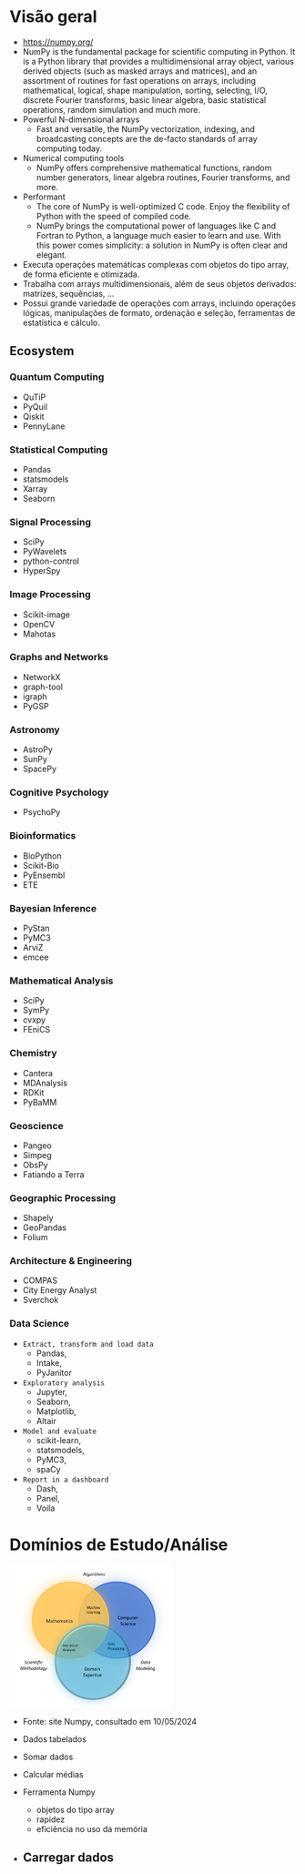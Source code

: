 # Visão geral
- https://numpy.org/
- NumPy is the fundamental package for scientific computing in Python. It is a Python library that provides a multidimensional array object, various derived objects (such as masked arrays and matrices), and an assortment of routines for fast operations on arrays, including mathematical, logical, shape manipulation, sorting, selecting, I/O, discrete Fourier transforms, basic linear algebra, basic statistical operations, random simulation and much more.
- Powerful N-dimensional arrays
    - Fast and versatile, the NumPy vectorization, indexing, and broadcasting concepts are the de-facto standards of array computing today.
- Numerical computing tools
    - NumPy offers comprehensive mathematical functions, random number generators, linear algebra routines, Fourier transforms, and more. 
- Performant
    - The core of NumPy is well-optimized C code. Enjoy the flexibility of Python with the speed of compiled code.
    - NumPy brings the computational power of languages like C and Fortran to Python, a language much easier to learn and use. With this power comes simplicity: a solution in NumPy is often clear and elegant.
- Executa operações matemáticas complexas com objetos do tipo array, de forma eficiente e otimizada.
- Trabalha com arrays multidimensionais, além de seus objetos derivados: matrizes, sequências, ...
- Possui grande variedade de operações com arrays, incluindo operações lógicas, manipulações de formato, ordenação e seleção, ferramentas de estatística e cálculo.


## Ecosystem

### Quantum Computing
- QuTiP
- PyQuil
- Qiskit
- PennyLane

### Statistical Computing
- Pandas
- statsmodels
- Xarray
- Seaborn

### Signal Processing
- SciPy
- PyWavelets
- python-control
- HyperSpy

### Image Processing
- Scikit-image
- OpenCV
- Mahotas

### Graphs and Networks
- NetworkX
- graph-tool
- igraph
- PyGSP

### Astronomy
- AstroPy
- SunPy
- SpacePy

### Cognitive Psychology
- PsychoPy

### Bioinformatics
- BioPython
- Scikit-Bio
- PyEnsembl
- ETE

### Bayesian Inference
- PyStan
- PyMC3
- ArviZ
- emcee

### Mathematical Analysis
- SciPy
- SymPy
- cvxpy
- FEniCS

### Chemistry
- Cantera
- MDAnalysis
- RDKit
- PyBaMM

### Geoscience
- Pangeo
- Simpeg
- ObsPy
- Fatiando a Terra

### Geographic Processing
- Shapely
- GeoPandas
- Folium

### Architecture & Engineering
- COMPAS
- City Energy Analyst
- Sverchok

### Data Science
- `Extract, transform and load data` 
    - Pandas,
    - Intake,
    - PyJanitor
- `Exploratory analysis`
    - Jupyter,
    - Seaborn,
    - Matplotlib,
    - Altair
- `Model and evaluate`
    - scikit-learn, 
    - statsmodels,
    - PyMC3, 
    - spaCy
- `Report in a dashboard`
    - Dash,
    - Panel,
    - Voila

# Domínios de Estudo/Análise
![](img/domains_of_study.png)
- Fonte: site Numpy, consultado em 10/05/2024

- Dados tabelados
- Somar dados
- Calcular médias
- Ferramenta Numpy
    - objetos do tipo array
    - rapidez
    - eficiência no uso da memória
- Carregar dados
    - 
